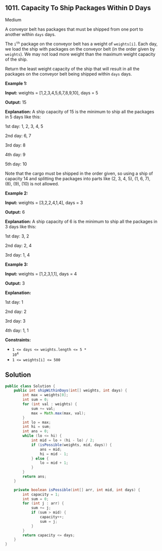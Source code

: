 ## 1011\. Capacity To Ship Packages Within D Days

Medium

A conveyor belt has packages that must be shipped from one port to another within `days` days.

The <code>i<sup>th</sup></code> package on the conveyor belt has a weight of `weights[i]`. Each day, we load the ship with packages on the conveyor belt (in the order given by `weights`). We may not load more weight than the maximum weight capacity of the ship.

Return the least weight capacity of the ship that will result in all the packages on the conveyor belt being shipped within `days` days.

**Example 1:**

**Input:** weights = [1,2,3,4,5,6,7,8,9,10], days = 5

**Output:** 15

**Explanation:** A ship capacity of 15 is the minimum to ship all the packages in 5 days like this: 

1st day: 1, 2, 3, 4, 5 

2nd day: 6, 7 

3rd day: 8 

4th day: 9 

5th day: 10 

Note that the cargo must be shipped in the order given, so using a ship of capacity 14 and splitting the packages into parts like (2, 3, 4, 5), (1, 6, 7), (8), (9), (10) is not allowed.

**Example 2:**

**Input:** weights = [3,2,2,4,1,4], days = 3

**Output:** 6

**Explanation:** A ship capacity of 6 is the minimum to ship all the packages in 3 days like this: 

1st day: 3, 2 

2nd day: 2, 4 

3rd day: 1, 4

**Example 3:**

**Input:** weights = [1,2,3,1,1], days = 4

**Output:** 3

**Explanation:** 

1st day: 1 

2nd day: 2 

3rd day: 3 

4th day: 1, 1

**Constraints:**

*   <code>1 <= days <= weights.length <= 5 * 10<sup>4</sup></code>
*   `1 <= weights[i] <= 500`

## Solution

```java
public class Solution {
    public int shipWithinDays(int[] weights, int days) {
        int max = weights[0];
        int sum = 0;
        for (int val : weights) {
            sum += val;
            max = Math.max(max, val);
        }
        int lo = max;
        int hi = sum;
        int ans = 0;
        while (lo <= hi) {
            int mid = lo + (hi - lo) / 2;
            if (isPossible(weights, mid, days)) {
                ans = mid;
                hi = mid - 1;
            } else {
                lo = mid + 1;
            }
        }
        return ans;
    }

    private boolean isPossible(int[] arr, int mid, int days) {
        int capacity = 1;
        int sum = 0;
        for (int j : arr) {
            sum += j;
            if (sum > mid) {
                capacity++;
                sum = j;
            }
        }
        return capacity <= days;
    }
}
```